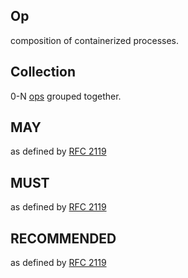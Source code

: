 ## Op

composition of containerized processes.

## Collection

0-N [ops](GLOSSARY.md#op) grouped together.

## MAY

as defined by [RFC 2119](https://tools.ietf.org/html/rfc2119)

## MUST

as defined by [RFC 2119](https://tools.ietf.org/html/rfc2119)

## RECOMMENDED

as defined by [RFC 2119](https://tools.ietf.org/html/rfc2119)
